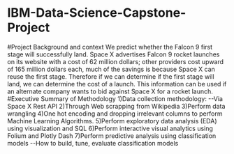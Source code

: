 # IBM-Data-Science-Capstone-Project
#Project Background and context
  We predict whether the Falcon 9 first stage will successfully land. Space X advertises Falcon 9 rocket launches on its website with a cost of 62 million dollars; other providers cost upward of 165 million dollars each, much of the savings is because Space X can reuse the first stage. Therefore if we can determine if the first stage will land, we can determine the cost of a launch. This information can be used if an alternate company wants to bid against Space X for a rocket launch.
#Executive Summary of Methodology
1)Data collection methodology:
    --Via Space X Rest API
2)Through Web scrapping from Wikipedia
3)Perform data wrangling
4)One hot encoding and dropping irrelevant columns to perform Machine Learning Algorithms.
5)Perform exploratory data analysis (EDA) using visualization and SQL
6)Perform interactive visual analytics using Folium and Plotly Dash
7)Perform predictive analysis using classification models
    --How to build, tune, evaluate classification models
